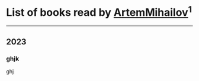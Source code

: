 # List of books read by [ArtemMihailov](https://plus.google.com/u/0/108692433740296978822/)<sup>1</sup>
---

## 2023

### ghjk
ghj



